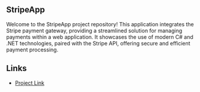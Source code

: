 ## StripeApp
Welcome to the StripeApp project repository! This application integrates the Stripe payment gateway, providing a streamlined solution for managing payments within a web application. It showcases the use of modern C# and .NET technologies, paired with the Stripe API, offering secure and efficient payment processing.

## Links
- [Project Link](https://stripeapp20241022151016.azurewebsites.net/)

